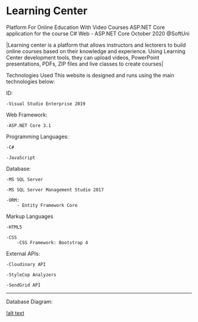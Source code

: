 # Learning Center
 Platform For Online Education With Video Courses
 ASP.NET Core application for the course C# Web - ASP.NET Core October 2020 @SoftUni

 |Learning center is a platform that allows instructors and lectorers to
build online courses based on their knowledge and experience. Using
Learning Center development tools, they can upload videos, PowerPoint
presentations, PDFs, ZIP files and live classes to create courses|

Technologies Used This website is designed and runs using the main technologies below:

ID:

    -Visual Studio Enterprise 2019

Web Framework: 

    -ASP.NET Core 3.1

Programming Languages:

    -C#

    -JavaScript

Database:

    -MS SQL Server

    -MS SQL Server Management Studio 2017

    -ORM:
        - Entity Framework Core

Markup Languages

    -HTML5

    -CSS
        -CSS Framework: Bootstrap 4

External APIs:

    -Cloudinary API

    -StyleCop Analyzers

    -SendGrid API

----------------------------------------------------------------------------------------

Database Diagram:

[!alt text](https://res.cloudinary.com/dszoti5z4/image/upload/v1608301842/LearningCenterSecondDatabase_zlor6y.png)